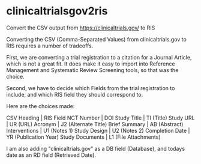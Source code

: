 # clinicaltrialsgov2ris
Convert the CSV output from https://clinicaltrials.gov/ to RIS

Converting the CSV (Comma-Separated Values) from clinicaltrials.gov to RIS requires a number of tradeoffs.

First, we are converting a trial registration to a citation for a Journal Article, which is not a great fit. It does make it easy to import into Reference Management and Systematic Review Screening tools, so that was the choice.

Second, we have to decide which Fields from the trial registration to include, and which RIS field they should correspond to.

Here are the choices made:

CSV Heading | RIS Field
NCT Number | DOI
Study Title | TI (Title)
Study URL | UR (URL)
Acronym | J2 (Alternate Title)
Brief Summary | AB (Abstract)
Interventions | U1 (Notes 1)
Study Design | U2 (Notes 2)
Completion Date | YR (Publication Year)
Study Documents | L1 (File Attachments)

I am also adding "clinicaltrials.gov" as a DB field (Database), and todays date as an RD field (Retrieved Date).